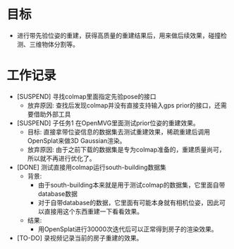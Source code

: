# 目标
- 进行带先验位姿的重建，获得高质量的重建结果后，用来做后续效果，碰撞检测、三维物体分割等。

# 工作记录
- [SUSPEND] 寻找colmap里面指定先验pose的接口
	- 放弃原因: 查找后发现colmap并没有直接支持输入gps prior的接口，还需要借助外部工具
- [SUSPEND] 子任务1 在OpenMVG里面测试prior位姿的重建效果。
	- 目标: 直接拿带位姿信息的数据集去测试重建效果，稀疏重建后调用OpenSplat来做3D Gaussian渲染。
	- 放弃原因: 由于之前下载的数据集是专为colmap准备的，重建质量尚可，所以就不再进行优化了。
- [DONE] 测试直接用colmap运行south-building数据集
	- 背景: 
		- 由于south-building本来就是用于测试colmap的数据集，它里面自带database数据
		- 对于自带database的数据，它里面有可能本身就有相机位姿，因此可以直接用这个东西重建一下看看效果。
	- 结果:
		- 用OpenSplat进行30000次迭代后可以正常得到房子的渲染效果。
- [TO-DO] 录视频记录当前的房子重建的效果。
